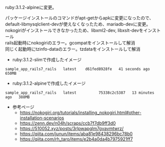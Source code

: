 ruby:3.1.2-alpineに変更。

パッケージインストールのコマンドがapt-getからapkに変更になったので、default-libmysqlclient-devが使えなくなったため、mariadb-devに変更。<br>
nokogiriがインストールできなかったため、libxml2-dev, libxslt-devをインストール<br>
rails起動時にnokogiriのエラー。gcompatをインストールして解消<br>
同じく起動時にtzinfo-dataのエラー。tzdataをインストールして解消<br>
- ruby:3.1.2-slimで作成したイメージ
```
sample_app_rails7_rails   latest    d61fed8928fe   41 seconds ago       650MB
```
- ruby:3.1.2-alpineで作成したイメージ
```
sample_app_rails7_rails   latest          75338c2c5387   13 minutes ago   388MB
```
- 参考ページ
  - https://nokogiri.org/tutorials/installing_nokogiri.html#other-installation-scenarios
  - https://zenn.dev/n04h/scraps/ccb7f7db9ff3d0
  - https://510052.xyz/posts/3rlpwapglm7gvavmtwrz/
  - https://qiita.com/junun/items/aba81e98438296bc78b0
  - https://qiita.com/rh_taro/items/e2b4a0da4b7975921ff7